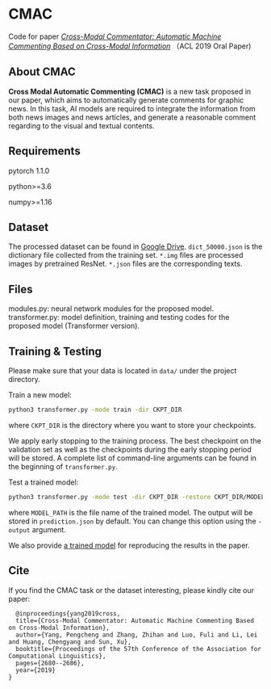 # CMAC

Code for paper [*Cross-Modal Commentator: Automatic Machine Commenting Based on Cross-Modal Information*](https://www.aclweb.org/anthology/P19-1257/) （ACL 2019 Oral Paper)

## About CMAC

**Cross Modal Automatic Commenting (CMAC)** is a new task proposed in our paper, which aims to automatically generate comments for graphic news. In this task, AI models are required to integrate the information from both news images and news articles, and generate a reasonable comment regarding to the visual and textual contents.

## Requirements

pytorch 1.1.0

python>=3.6

numpy>=1.16

## Dataset

The processed dataset can be found in [Google Drive](https://drive.google.com/drive/folders/1MmjiO5S8-nTU-vC-yxFEX01oTh4aaqVn?usp=sharing). ``dict_50000.json`` is the dictionary file collected from the training set. ``*.img`` files are processed images by pretrained ResNet. ``*.json`` files are the corresponding texts.

## Files

modules.py: neural network modules for the proposed model.
transformer.py: model definition, training and testing codes for the proposed model (Transformer version).

## Training & Testing

Please make sure that your data is located in ``data/`` under the project directory.

Train a new model:

```bash
python3 transformer.py -mode train -dir CKPT_DIR
```

where ``CKPT_DIR`` is the directory where you want to store your checkpoints.

We apply early stopping to the training process. The best checkpoint on the validation set as well as the checkpoints during the early stopping period will be stored. A complete list of command-line arguments can be found in the beginning of ``transformer.py``.

Test a trained model:

```bash
python3 transformer.py -mode test -dir CKPT_DIR -restore CKPT_DIR/MODEL_PATH
```

where ``MODEL_PATH`` is the file name of the trained model. The output will be stored in ``prediction.json`` by default. You can change this option using the ``-output`` argument.

We also provide [a trained model](https://drive.google.com/file/d/1EkeD1ryyrqzNHtOeeXQJjvZXg_aF3N7p/view?usp=sharing) for reproducing the results in the paper.

## Cite

If you find the CMAC task or the dataset interesting, please kindly cite our paper:

```
  @inproceedings{yang2019cross,
  title={Cross-Modal Commentator: Automatic Machine Commenting Based on Cross-Modal Information},
  author={Yang, Pengcheng and Zhang, Zhihan and Luo, Fuli and Li, Lei and Huang, Chengyang and Sun, Xu},
  booktitle={Proceedings of the 57th Conference of the Association for Computational Linguistics},
  pages={2680--2686},
  year={2019}
}
```
